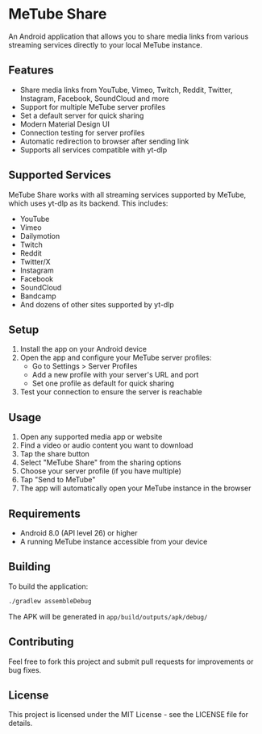 # MeTube Share

An Android application that allows you to share media links from various streaming services directly to your local MeTube instance.

## Features

- Share media links from YouTube, Vimeo, Twitch, Reddit, Twitter, Instagram, Facebook, SoundCloud and more
- Support for multiple MeTube server profiles
- Set a default server for quick sharing
- Modern Material Design UI
- Connection testing for server profiles
- Automatic redirection to browser after sending link
- Supports all services compatible with yt-dlp

## Supported Services

MeTube Share works with all streaming services supported by MeTube, which uses yt-dlp as its backend. This includes:

- YouTube
- Vimeo
- Dailymotion
- Twitch
- Reddit
- Twitter/X
- Instagram
- Facebook
- SoundCloud
- Bandcamp
- And dozens of other sites supported by yt-dlp

## Setup

1. Install the app on your Android device
2. Open the app and configure your MeTube server profiles:
   - Go to Settings > Server Profiles
   - Add a new profile with your server's URL and port
   - Set one profile as default for quick sharing
3. Test your connection to ensure the server is reachable

## Usage

1. Open any supported media app or website
2. Find a video or audio content you want to download
3. Tap the share button
4. Select "MeTube Share" from the sharing options
5. Choose your server profile (if you have multiple)
6. Tap "Send to MeTube"
7. The app will automatically open your MeTube instance in the browser

## Requirements

- Android 8.0 (API level 26) or higher
- A running MeTube instance accessible from your device

## Building

To build the application:

```bash
./gradlew assembleDebug
```

The APK will be generated in `app/build/outputs/apk/debug/`

## Contributing

Feel free to fork this project and submit pull requests for improvements or bug fixes.

## License

This project is licensed under the MIT License - see the LICENSE file for details.